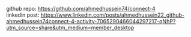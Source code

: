 github repo: https://github.com/ahmedhussein74/connect-4 <br>
linkedin post: https://www.linkedin.com/posts/ahmedhussein22_github-ahmedhussein74connect-4-activity-7065290466044297217-qNhP?utm_source=share&utm_medium=member_desktop
